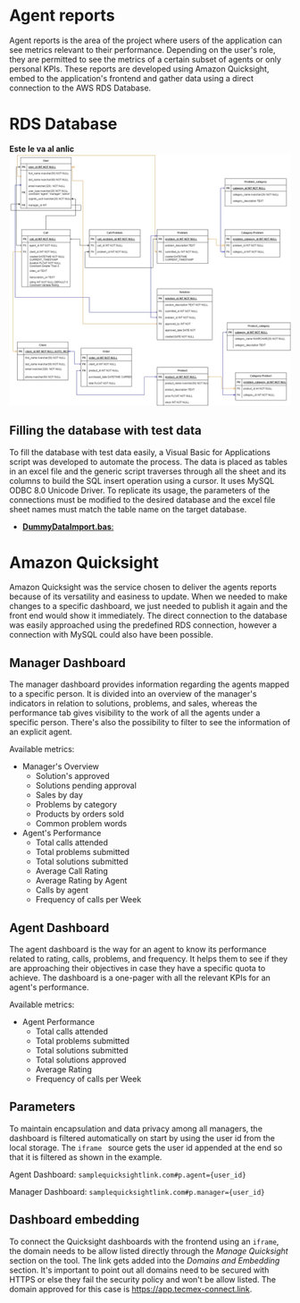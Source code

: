 # Agent reports

Agent reports is the area of the project where users of the application can see metrics relevant to their performance. Depending on the user's role, they are permitted to see the metrics of a certain subset of agents or only personal KPIs. These reports are developed using Amazon Quicksight, embed to the application's frontend and gather data using a direct connection to the AWS RDS Database.

# RDS Database

**Este le va al anlic**
<img src="https://raw.githubusercontent.com/AmazonConnect-TECCEM-502/AmazonConnectDB/main/Database%20ER%20Diagram.jpg"
     alt="ER Diagram"/>

## Filling the database with test data

To fill the database with test data easily, a Visual Basic for Applications script was developed to automate the process. The data is placed as tables in an excel file and the generic script traverses through all the sheet and its columns to build the SQL insert operation using a cursor. It uses MySQL ODBC 8.0 Unicode Driver. To replicate its usage, the parameters of the connections must be modified to the desired database and the excel file sheet names must match the table name on the target database.
* [ **DummyDataImport.bas**: ](https://github.com/AmazonConnect-TECCEM-502/AmazonConnectDB/blob/main/Dummy%20Data/DummyDataImport.bas)

# Amazon Quicksight

Amazon Quicksight was the service chosen to deliver the agents reports because of its versatility and easiness to update. When we needed to make changes to a specific dashboard, we just needed to publish it again and the front end would show it immediately. The direct connection to the database was easily approached using the predefined RDS connection, however a connection with MySQL could also have been possible. 

## Manager Dashboard

The manager dashboard provides information regarding the agents mapped to a specific person. It is divided into an overview of the manager's indicators in relation to solutions, problems, and sales, whereas the performance tab gives visibility to the work of all the agents under a specific person. There's also the possibility to filter to see the information of an explicit agent.

Available metrics:

* Manager's Overview
    * Solution's approved
    * Solutions pending approval
    * Sales by day
    * Problems by category
    * Products by orders sold
    * Common problem words
* Agent's Performance
    * Total calls attended
    * Total problems submitted
    * Total solutions submitted
    * Average Call Rating
    * Average Rating by Agent
    * Calls by agent
    * Frequency of calls per Week

## Agent Dashboard

The agent dashboard is the way for an agent to know its performance related to rating, calls, problems, and frequency. It helps them to see if they are approaching their objectives in case they have a specific quota to achieve. The dashboard is a one-pager with all the relevant KPIs for an agent's performance.

Available metrics:

* Agent Performance
    * Total calls attended
    * Total problems submitted
    * Total solutions submitted
    * Total solutions approved
    * Average Rating
    * Frequency of calls per Week

## Parameters

To maintain encapsulation and data privacy among all managers, the dashboard is filtered automatically on start by using the user id from the local storage. The `iframe ` source gets the user id appended at the end so that it is filtered as shown in the example.

Agent Dashboard: `samplequicksightlink.com#p.agent={user_id}`

Manager Dashboard: `samplequicksightlink.com#p.manager={user_id}`

## Dashboard embedding

To connect the Quicksight dashboards with the frontend using an `iframe`, the domain needs to be allow listed directly through the *Manage Quicksight* section on the tool. The link gets added into the *Domains and Embedding* section. It's important to point out all domains need to be secured with HTTPS or else they fail the security policy and won't be allow listed. The domain approved for this case is https://app.tecmex-connect.link. 

